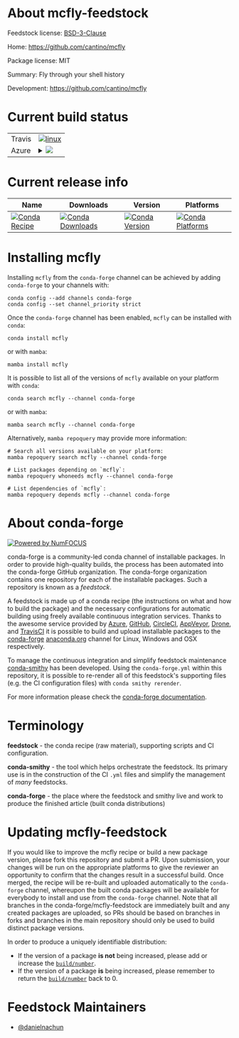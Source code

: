 About mcfly-feedstock
=====================

Feedstock license: [BSD-3-Clause](https://github.com/conda-forge/mcfly-feedstock/blob/main/LICENSE.txt)

Home: https://github.com/cantino/mcfly

Package license: MIT

Summary: Fly through your shell history

Development: https://github.com/cantino/mcfly

Current build status
====================


<table><tr>
    <td>Travis</td>
    <td>
      <a href="https://app.travis-ci.com/conda-forge/mcfly-feedstock">
        <img alt="linux" src="https://img.shields.io/travis/com/conda-forge/mcfly-feedstock/main.svg?label=Linux">
      </a>
    </td>
  </tr>
    
  <tr>
    <td>Azure</td>
    <td>
      <details>
        <summary>
          <a href="https://dev.azure.com/conda-forge/feedstock-builds/_build/latest?definitionId=23895&branchName=main">
            <img src="https://dev.azure.com/conda-forge/feedstock-builds/_apis/build/status/mcfly-feedstock?branchName=main">
          </a>
        </summary>
        <table>
          <thead><tr><th>Variant</th><th>Status</th></tr></thead>
          <tbody><tr>
              <td>linux_64</td>
              <td>
                <a href="https://dev.azure.com/conda-forge/feedstock-builds/_build/latest?definitionId=23895&branchName=main">
                  <img src="https://dev.azure.com/conda-forge/feedstock-builds/_apis/build/status/mcfly-feedstock?branchName=main&jobName=linux&configuration=linux%20linux_64_" alt="variant">
                </a>
              </td>
            </tr><tr>
              <td>linux_aarch64</td>
              <td>
                <a href="https://dev.azure.com/conda-forge/feedstock-builds/_build/latest?definitionId=23895&branchName=main">
                  <img src="https://dev.azure.com/conda-forge/feedstock-builds/_apis/build/status/mcfly-feedstock?branchName=main&jobName=linux&configuration=linux%20linux_aarch64_" alt="variant">
                </a>
              </td>
            </tr><tr>
              <td>linux_ppc64le</td>
              <td>
                <a href="https://dev.azure.com/conda-forge/feedstock-builds/_build/latest?definitionId=23895&branchName=main">
                  <img src="https://dev.azure.com/conda-forge/feedstock-builds/_apis/build/status/mcfly-feedstock?branchName=main&jobName=linux&configuration=linux%20linux_ppc64le_" alt="variant">
                </a>
              </td>
            </tr><tr>
              <td>osx_64</td>
              <td>
                <a href="https://dev.azure.com/conda-forge/feedstock-builds/_build/latest?definitionId=23895&branchName=main">
                  <img src="https://dev.azure.com/conda-forge/feedstock-builds/_apis/build/status/mcfly-feedstock?branchName=main&jobName=osx&configuration=osx%20osx_64_" alt="variant">
                </a>
              </td>
            </tr><tr>
              <td>osx_arm64</td>
              <td>
                <a href="https://dev.azure.com/conda-forge/feedstock-builds/_build/latest?definitionId=23895&branchName=main">
                  <img src="https://dev.azure.com/conda-forge/feedstock-builds/_apis/build/status/mcfly-feedstock?branchName=main&jobName=osx&configuration=osx%20osx_arm64_" alt="variant">
                </a>
              </td>
            </tr><tr>
              <td>win_64</td>
              <td>
                <a href="https://dev.azure.com/conda-forge/feedstock-builds/_build/latest?definitionId=23895&branchName=main">
                  <img src="https://dev.azure.com/conda-forge/feedstock-builds/_apis/build/status/mcfly-feedstock?branchName=main&jobName=win&configuration=win%20win_64_" alt="variant">
                </a>
              </td>
            </tr>
          </tbody>
        </table>
      </details>
    </td>
  </tr>
</table>

Current release info
====================

| Name | Downloads | Version | Platforms |
| --- | --- | --- | --- |
| [![Conda Recipe](https://img.shields.io/badge/recipe-mcfly-green.svg)](https://anaconda.org/conda-forge/mcfly) | [![Conda Downloads](https://img.shields.io/conda/dn/conda-forge/mcfly.svg)](https://anaconda.org/conda-forge/mcfly) | [![Conda Version](https://img.shields.io/conda/vn/conda-forge/mcfly.svg)](https://anaconda.org/conda-forge/mcfly) | [![Conda Platforms](https://img.shields.io/conda/pn/conda-forge/mcfly.svg)](https://anaconda.org/conda-forge/mcfly) |

Installing mcfly
================

Installing `mcfly` from the `conda-forge` channel can be achieved by adding `conda-forge` to your channels with:

```
conda config --add channels conda-forge
conda config --set channel_priority strict
```

Once the `conda-forge` channel has been enabled, `mcfly` can be installed with `conda`:

```
conda install mcfly
```

or with `mamba`:

```
mamba install mcfly
```

It is possible to list all of the versions of `mcfly` available on your platform with `conda`:

```
conda search mcfly --channel conda-forge
```

or with `mamba`:

```
mamba search mcfly --channel conda-forge
```

Alternatively, `mamba repoquery` may provide more information:

```
# Search all versions available on your platform:
mamba repoquery search mcfly --channel conda-forge

# List packages depending on `mcfly`:
mamba repoquery whoneeds mcfly --channel conda-forge

# List dependencies of `mcfly`:
mamba repoquery depends mcfly --channel conda-forge
```


About conda-forge
=================

[![Powered by
NumFOCUS](https://img.shields.io/badge/powered%20by-NumFOCUS-orange.svg?style=flat&colorA=E1523D&colorB=007D8A)](https://numfocus.org)

conda-forge is a community-led conda channel of installable packages.
In order to provide high-quality builds, the process has been automated into the
conda-forge GitHub organization. The conda-forge organization contains one repository
for each of the installable packages. Such a repository is known as a *feedstock*.

A feedstock is made up of a conda recipe (the instructions on what and how to build
the package) and the necessary configurations for automatic building using freely
available continuous integration services. Thanks to the awesome service provided by
[Azure](https://azure.microsoft.com/en-us/services/devops/), [GitHub](https://github.com/),
[CircleCI](https://circleci.com/), [AppVeyor](https://www.appveyor.com/),
[Drone](https://cloud.drone.io/welcome), and [TravisCI](https://travis-ci.com/)
it is possible to build and upload installable packages to the
[conda-forge](https://anaconda.org/conda-forge) [anaconda.org](https://anaconda.org/)
channel for Linux, Windows and OSX respectively.

To manage the continuous integration and simplify feedstock maintenance
[conda-smithy](https://github.com/conda-forge/conda-smithy) has been developed.
Using the ``conda-forge.yml`` within this repository, it is possible to re-render all of
this feedstock's supporting files (e.g. the CI configuration files) with ``conda smithy rerender``.

For more information please check the [conda-forge documentation](https://conda-forge.org/docs/).

Terminology
===========

**feedstock** - the conda recipe (raw material), supporting scripts and CI configuration.

**conda-smithy** - the tool which helps orchestrate the feedstock.
                   Its primary use is in the construction of the CI ``.yml`` files
                   and simplify the management of *many* feedstocks.

**conda-forge** - the place where the feedstock and smithy live and work to
                  produce the finished article (built conda distributions)


Updating mcfly-feedstock
========================

If you would like to improve the mcfly recipe or build a new
package version, please fork this repository and submit a PR. Upon submission,
your changes will be run on the appropriate platforms to give the reviewer an
opportunity to confirm that the changes result in a successful build. Once
merged, the recipe will be re-built and uploaded automatically to the
`conda-forge` channel, whereupon the built conda packages will be available for
everybody to install and use from the `conda-forge` channel.
Note that all branches in the conda-forge/mcfly-feedstock are
immediately built and any created packages are uploaded, so PRs should be based
on branches in forks and branches in the main repository should only be used to
build distinct package versions.

In order to produce a uniquely identifiable distribution:
 * If the version of a package **is not** being increased, please add or increase
   the [``build/number``](https://docs.conda.io/projects/conda-build/en/latest/resources/define-metadata.html#build-number-and-string).
 * If the version of a package **is** being increased, please remember to return
   the [``build/number``](https://docs.conda.io/projects/conda-build/en/latest/resources/define-metadata.html#build-number-and-string)
   back to 0.

Feedstock Maintainers
=====================

* [@danielnachun](https://github.com/danielnachun/)

